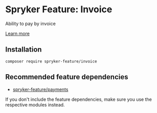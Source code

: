 # Spryker Feature: Invoice

Ability to pay by invoice

[Learn more](https://docs.spryker.com/docs/pbc/all/order-management-system/202307.0/base-shop/order-management-feature-overview/invoice-generation-overview.html)

## Installation

```
composer require spryker-feature/invoice
```

## Recommended feature dependencies
- [spryker-feature/payments](https://github.com/spryker-feature/payments)

If you don't include the feature dependencies, make sure you use the respective modules instead.
